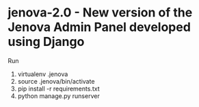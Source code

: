 # jenova-2.0 - New version of the Jenova Admin Panel developed using Django

 Run
 1. virtualenv .jenova
 2. source .jenova/bin/activate
 3. pip install -r requirements.txt
 4. python manage.py runserver
